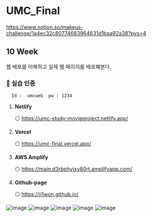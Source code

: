 # UMC_Final

https://www.notion.so/makeus-challenge/1a4ec32c80774683964631d1baa92a38?pvs=4

## 10 Week
웹 배포를 이해하고 실제 웹 페이지를 배포해본다.
### 🥞 실습 인증


      Id :  umcweb  pw : 1234   

1. **Netlify**
    
    ⚪ https://umc-study-movieproject.netlify.app/
    
2. **Vercel**
    
    ⚪ https://umc-final.vercel.app/
    
3. **AWS Amplify**
    
    ⚪ https://main.d3rbphyixy80rt.amplifyapp.com/
    

1. **Github-page**
    
    ⚪ https://ji1won.github.io/


![image](https://github.com/ji1won/UMC_Final/assets/141638383/3af02349-7248-464f-9579-940ce7bf725a)
![image](https://github.com/ji1won/UMC_Final/assets/141638383/edd758aa-0d8f-4fb3-a118-75ba9978cf48)
![image](https://github.com/ji1won/UMC_Final/assets/141638383/31a77784-82ba-4501-b901-e77078a7030b)
![image](https://github.com/ji1won/UMC_Final/assets/141638383/8c0c30c4-60fb-4c94-b780-ebd7d1e7047e)
![image](https://github.com/ji1won/UMC_Final/assets/141638383/d1484590-c8c7-4681-9da7-7841bf5dfac7)





   
